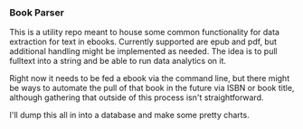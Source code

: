 ### Book Parser
This is a utility repo meant to house some common functionality for data extraction for text in ebooks. Currently supported are epub and pdf, but additional handling might be implemented as needed. The idea is to pull fulltext into a string and be able to run data analytics on it. 

Right now it needs to be fed a ebook via the command line, but there might be ways to automate the pull of that book in the future via ISBN or book title, although gathering that outside of this process isn't straightforward. 

I'll dump this all in into a database and make some pretty charts. 
